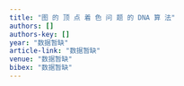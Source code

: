 ```yaml
---
title: "图 的 顶 点 着 色 问 题 的 DNA 算 法"
authors: []
authors-key: []
year: "数据暂缺"
article-link: "数据暂缺"
venue: "数据暂缺"
bibex: "数据暂缺"
---
```

